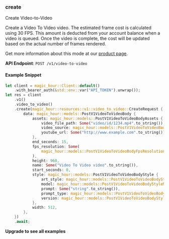 
### create <a name="create"></a>
Create Video-to-Video

Create a Video To Video video. The estimated frame cost is calculated using 30 FPS. This amount is deducted from your account balance when a video is queued. Once the video is complete, the cost will be updated based on the actual number of frames rendered.
  
Get more information about this mode at our [product page](/products/video-to-video).
  

**API Endpoint**: `POST /v1/video-to-video`

#### Example Snippet

```rust
let client = magic_hour::Client::default()
    .with_bearer_auth(&std::env::var("API_TOKEN").unwrap());
let res = client
    .v1()
    .video_to_video()
    .create(magic_hour::resources::v1::video_to_video::CreateRequest {
        data: magic_hour::models::PostV1VideoToVideoBody {
            assets: magic_hour::models::PostV1VideoToVideoBodyAssets {
                video_file_path: Some("video/id/1234.mp4".to_string()),
                video_source: magic_hour::models::PostV1VideoToVideoBodyAssetsVideoSourceEnum::File,
                youtube_url: Some("http://www.example.com".to_string()),
            },
            end_seconds: 15,
            fps_resolution: Some(
                magic_hour::models::PostV1VideoToVideoBodyFpsResolutionEnum::Half,
            ),
            height: 960,
            name: Some("Video To Video video".to_string()),
            start_seconds: 0,
            style: magic_hour::models::PostV1VideoToVideoBodyStyle {
                art_style: magic_hour::models::PostV1VideoToVideoBodyStyleArtStyleEnum::_3dRender,
                model: magic_hour::models::PostV1VideoToVideoBodyStyleModelEnum::AbsoluteReality,
                prompt: Some("string".to_string()),
                prompt_type: magic_hour::models::PostV1VideoToVideoBodyStylePromptTypeEnum::AppendDefault,
                version: magic_hour::models::PostV1VideoToVideoBodyStyleVersionEnum::Default,
            },
            width: 512,
        },
    })
    .await;
```

**Upgrade to see all examples**
